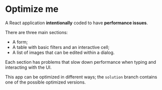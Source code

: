 # Optimize me

A React application **intentionally** coded to have **performance issues**.

There are three main sections:

- A form;
- A table with basic filters and an interactive cell;
- A list of images that can be edited within a dialog.

Each section has problems that slow down performance when typing and interacting with the UI.

This app can be optimized in different ways; the `solution` branch contains one of the possible optimized versions.
